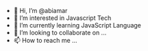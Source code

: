 - 👋 Hi, I’m @abiamar
- 👀 I’m interested in Javascript Tech
- 🌱 I’m currently learning JavaScript Language
- 💞️ I’m looking to collaborate on ...
- 📫 How to reach me ...

<!---
abiamar/abiamar is a ✨ special ✨ repository because its `README.md` (this file) appears on your GitHub profile.
You can click the Preview link to take a look at your changes.
--->

